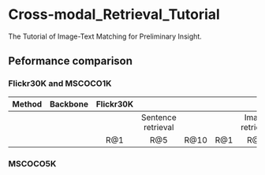# Cross-modal_Retrieval_Tutorial
The Tutorial of Image-Text Matching for Preliminary Insight.
## Peformance comparison
### Flickr30K and MSCOCO1K
| Method     | Backbone      |Flickr30K|                  |     |     |               |     |MSCOCO1K|                  |     |     |               |     |
|:---        |:---:          |:---:    |:---:             |:---:|:---:|:---:          |:---:|:---:   |:---:             |:---:|:---:|:---:          |:---:|
|            |               |         |Sentence retrieval|     |     |Image retrieval|     |        |Sentence retrieval|     |     |Image retrieval|     |
|            |               |R@1      |R@5               |R@10 |R@1  |R@5            |R@10 |R@1     |R@5               |R@10 |R@1  |R@5            |R@10 |


### MSCOCO5K
